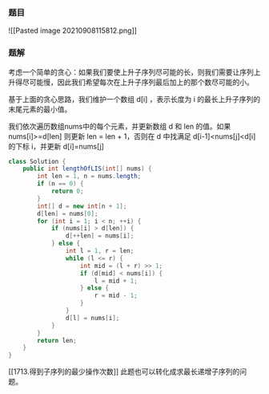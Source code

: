 ### 题目
![[Pasted image 20210908115812.png]]
### 题解
考虑一个简单的贪心：如果我们要使上升子序列尽可能的长，则我们需要让序列上升得尽可能慢，因此我们希望每次在上升子序列最后加上的那个数尽可能的小。

基于上面的贪心思路，我们维护一个数组 d[i] ，表示长度为  i 的最长上升子序列的末尾元素的最小值。

我们依次遍历数组nums中的每个元素，并更新数组  d  和  len  的值。如果 nums[i]>=d[len] 则更新  len = len + 1，否则在 d 中找满足 d[i-1]<nums[j]<d[i]的下标  i，并更新 d[i]=nums[j]
```java
class Solution {
    public int lengthOfLIS(int[] nums) {
        int len = 1, n = nums.length;
        if (n == 0) {
            return 0;
        }
        int[] d = new int[n + 1];
        d[len] = nums[0];
        for (int i = 1; i < n; ++i) {
            if (nums[i] > d[len]) {
                d[++len] = nums[i];
            } else {
                int l = 1, r = len;
                while (l <= r) {
                    int mid = (l + r) >> 1;
                    if (d[mid] < nums[i]) {
                        l = mid + 1;
                    } else {
                        r = mid - 1;
                    }
                }
                d[l] = nums[i];
            }
        }
        return len;
    }
}
```

[[1713.得到子序列的最少操作次数]] 此题也可以转化成求最长递增子序列的问题。
